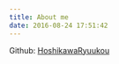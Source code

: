```yaml
---
title: About me
date: 2016-08-24 17:51:42
---
```


Github: [HoshikawaRyuukou](https://github.com/HoshikawaRyuukou)

